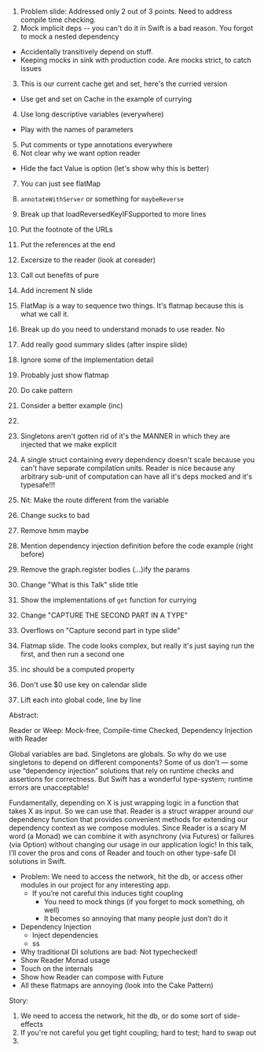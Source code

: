 1. Problem slide: Addressed only 2 out of 3 points. Need to address compile time checking.
2. Mock implicit deps -- you can't do it in Swift is a bad reason. You forgot to mock a nested dependency
  * Accidentally transitively depend on stuff.
  * Keeping mocks in sink with production code. Are mocks strict, to catch issues
3. This is our current cache get and set, here's the curried version
  * Use get and set on Cache in the example of currying
4. Use long descriptive variables (everywhere)
  * Play with the names of parameters
5. Put comments or type annotations everywhere
6. Not clear why we want option reader
  * Hide the fact Value is option (let's show why this is better)
7. You can just see flatMap

8. `annotateWithServer` or something for `maybeReverse`
9. Break up that loadReversedKeyIFSupported to more lines
10. Put the footnote of the URLs
11. Put the references at the end

12. Excersize to the reader (look at coreader)

13. Call out benefits of pure

14. Add increment N slide

15. FlatMap is a way to sequence two things. It's flatmap because this is what we call it.

16. Break up do you need to understand monads to use reader. No

17. Add really good summary slides (after inspire slide)



1. Ignore some of the implementation detail
2. Probably just show flatmap
3. Do cake pattern
4. Consider a better example (inc)
5. 


1. Singletons aren't gotten rid of it's the MANNER in which they are injected that we make explicit
2. A single struct containing every dependency doesn't scale because you can't have separate compilation units. Reader is nice because any arbitrary sub-unit of computation can have all it's deps mocked and it's typesafe!!!

1. Nit: Make the route different from the variable
2. Change sucks to bad
3. Remove hmm maybe
4. Mention dependency injection definition before the code example (right before)
5. Remove the graph.register bodies (...)ify the params
6. Change "What is this Talk" slide title
7. Show the implementations of `get` function for currying
8. Change "CAPTURE THE SECOND PART IN A TYPE"
9. Overflows on "Capture second part in type slide"
10. Flatmap slide. The code looks complex, but really it's just saying run the first, and then run a second one
11. inc should be a computed property
12. Don't use $0 use key on calendar slide
13. Lift each into global code, line by line



Abstract:


Reader or Weep: Mock-free, Compile-time Checked, Dependency Injection with Reader

Global variables are bad. Singletons are globals. So why do we use singletons to depend on different components? Some of us don’t — some use “dependency injection” solutions that rely on runtime checks and assertions for correctness. But Swift has a wonderful type-system; runtime errors are unacceptable!

Fundamentally, depending on X is just wrapping logic in a function that takes X as input. So we can use that. Reader is a struct wrapper around our dependency function that provides convenient methods for extending our dependency context as we compose modules. Since Reader is a scary M word (a Monad) we can combine it with asynchrony (via Futures) or failures (via Option) without changing our usage in our application logic! In this talk, I’ll cover the pros and cons of Reader and touch on other type-safe DI solutions in Swift.


- Problem: We need to access the network, hit the db, or access other modules in our project for any interesting app.
  - If you’re not careful this induces tight coupling
    - You need to mock things (if you forget to mock something, oh well)
    - It becomes so annoying that many people just don’t do it
- Dependency Injection
  - Inject dependencies
  - ss
- Why traditional DI solutions are bad: Not typechecked!
- Show Reader Monad usage
- Touch on the internals
- Show how Reader can compose with Future
- All these flatmaps are annoying (look into the Cake Pattern)






Story:

1. We need to access the network, hit the db, or do some sort of side-effects
2. If you're not careful you get tight coupling; hard to test; hard to swap out
3. 

